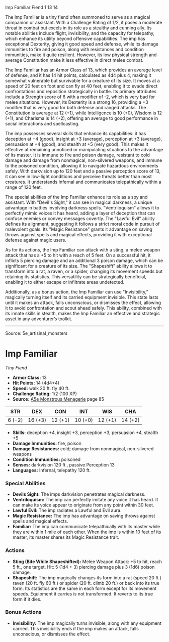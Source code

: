 <MonsterName/>Imp Familiar</MonsterName>
<CreatureType/>Fiend</CreatureType>
<CR/>1</CR>
<AC/>13</AC>
<HP/>14</HP>
<summary>The Imp Familiar is a tiny fiend often summoned to serve as a magical companion or assistant. With a Challenge Rating of 1/2, it poses a moderate threat in combat but excels in its role as a stealthy and cunning ally. Its notable abilities include flight, invisibility, and the capacity for telepathy, which enhance its utility beyond offensive capabilities. The imp has exceptional Dexterity, giving it good speed and defense, while its damage immunities to fire and poison, along with resistances and condition immunities, make it quite resilient. However, its low physical strength and average Constitution make it less effective in direct melee combat. </summary>

<detail>

The Imp Familiar has an Armor Class of 13, which provides an average level of defense, and it has 14 hit points, calculated as 4d4 plus 4, making it somewhat vulnerable but survivable for a creature of its size. It moves at a speed of 20 feet on foot and can fly at 40 feet, enabling it to evade direct confrontations and reposition strategically in battle. Its primary attributes include a Strength score of 6 with a modifier of -2, which is very bad for melee situations. However, its Dexterity is a strong 16, providing a +3 modifier that is very good for both defense and ranged attacks. The Constitution is average at 12 (+1), while Intelligence is 10 (+0), Wisdom is 12 (+1), and Charisma is 14 (+2), offering an average to good performance in social interactions and spellcasting.

The imp possesses several skills that enhance its capabilities: it has deception at +4 (good), insight at +3 (average), perception at +3 (average), persuasion at +4 (good), and stealth at +5 (very good). This makes it effective at remaining unnoticed or manipulating situations to the advantage of its master. It is immune to fire and poison damage, resistant to cold damage and damage from nonmagical, non-silvered weapons, and immune to the poisoned condition, allowing it to navigate hazardous environments safely. With darkvision up to 120 feet and a passive perception score of 13, it can see in low-light conditions and perceive threats better than most creatures. It understands Infernal and communicates telepathically within a range of 120 feet.

The special abilities of the Imp Familiar enhance its role as a spy and assistant. With "Devil's Sight," it can see in magical darkness, a unique advantage in battles involving darkness spells. "Ventriloquism" allows it to perfectly mimic voices it has heard, adding a layer of deception that can confuse enemies or convey messages covertly. The "Lawful Evil" ability defines its alignment, suggesting it follows a strict moral code in pursuit of malevolent goals. Its "Magic Resistance" grants it advantage on saving throws against spells and magical effects, providing it with exceptional defense against magic users.

As for its actions, the Imp Familiar can attack with a sting, a melee weapon attack that has a +5 to hit with a reach of 5 feet. On a successful hit, it inflicts 5 piercing damage and an additional 3 poison damage, which can be significant for a creature of its size. The "Shapeshift" ability allows it to transform into a rat, a raven, or a spider, changing its movement speeds but retaining its statistics. This versatility can be strategically beneficial, enabling it to either escape or infiltrate areas undetected. 

Additionally, as a bonus action, the Imp Familiar can use "Invisibility," magically turning itself and its carried equipment invisible. This state lasts until it makes an attack, falls unconscious, or dismisses the effect, allowing it to avoid confrontation and scout ahead safely. This ability, combined with its innate skills in stealth, makes the Imp Familiar an effective and strategic asset in any adventurer’s toolkit.</detail>



---

Source: 5e_artisinal_monsters

# Imp Familiar

*Tiny* *Fiend*

- **Armor Class:** 13
- **Hit Points:** 14 (4d4+4)
- **Speed:** walk 20 ft. fly 40 ft.
- **Challenge Rating:** 1/2 (100 XP)
- **Source:** [A5e Monstrous Menagerie](https://enpublishingrpg.com/products/level-up-monstrous-menagerie-a5e) page 85

| STR | DEX | CON | INT | WIS | CHA |
| --- | --- | --- | --- | --- | --- |
| 6 (-2) | 16 (+3) | 12 (+1) | 10 (+0) | 12 (+1) | 14 (+2) |

- **Skills:** deception +4, insight +3, perception +3, persuasion +4, stealth +5
- **Damage Immunities:** fire, poison
- **Damage Resistances:** cold; damage from nonmagical, non-silvered weapons
- **Condition Immunities:** poisoned
- **Senses:** darkvision 120 ft., passive Perception 13
- **Languages:** Infernal, telepathy 120 ft.

### Special Abilities

- **Devils Sight:** The imps darkvision penetrates magical darkness.
- **Ventriloquism:** The imp can perfectly imitate any voice it has heard. It can make its voice appear to originate from any point within 30 feet.
- **Lawful Evil:** The imp radiates a Lawful and Evil aura.
- **Magic Resistance:** The imp has advantage on saving throws against spells and magical effects.
- **Familiar:** The imp can communicate telepathically with its master while they are within 1 mile of each other. When the imp is within 10 feet of its master, its master shares its Magic Resistance trait.

### Actions

- **Sting (Bite While Shapeshifted):** Melee Weapon Attack: +5 to hit, reach 5 ft., one target. Hit: 5 (1d4 + 3) piercing damage plus 3 (1d6) poison damage.
- **Shapeshift:** The imp magically changes its form into a rat (speed 20 ft.)  raven (20 ft.  fly 60 ft.)  or spider (20 ft.  climb 20 ft.) or back into its true form. Its statistics are the same in each form except for its movement speeds. Equipment it carries is not transformed. It reverts to its true form if it dies.

### Bonus Actions

- **Invisibility:** The imp magically turns invisible, along with any equipment carried. This invisibility ends if the imp makes an attack, falls unconscious, or dismisses the effect.




